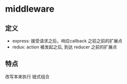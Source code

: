 # middleware

## 定义

- express: 接受请求之后，响应callback 之前之前的扩展点
- redux: action 被发起之后, 到达 reducer 之前的扩展点

## 特点

改写本来执行
链式组合
